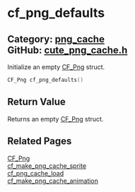[](../header.md ':include')

# cf_png_defaults

Category: [png_cache](/api_reference?id=png_cache)  
GitHub: [cute_png_cache.h](https://github.com/RandyGaul/cute_framework/blob/master/include/cute_png_cache.h)  
---

Initialize an empty [CF_Png](/png_cache/cf_png.md) struct.

```cpp
CF_Png cf_png_defaults()
```

## Return Value

Returns an empty [CF_Png](/png_cache/cf_png.md) struct.

## Related Pages

[CF_Png](/png_cache/cf_png.md)  
[cf_make_png_cache_sprite](/png_cache/cf_make_png_cache_sprite.md)  
[cf_png_cache_load](/png_cache/cf_png_cache_load.md)  
[cf_make_png_cache_animation](/png_cache/cf_make_png_cache_animation.md)  
